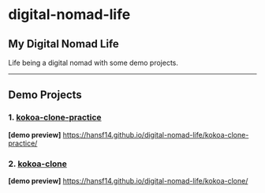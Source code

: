 # digital-nomad-life

## My Digital Nomad Life

Life being a digital nomad with some demo projects.
***

## Demo Projects

### 1. [kokoa-clone-practice](https://hansf14.github.io/digital-nomad-life/kokoa-clone-practice/)

**[demo preview]**
https://hansf14.github.io/digital-nomad-life/kokoa-clone-practice/  

### 2. [kokoa-clone](https://hansf14.github.io/digital-nomad-life/kokoa-clone/)

**[demo preview]**
https://hansf14.github.io/digital-nomad-life/kokoa-clone/
